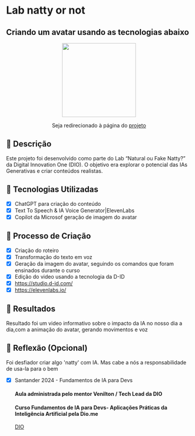 # Lab natty or not
## Criando um avatar usando as tecnologias abaixo 
<p align="center">
    <img width="200" src="https://github.com/SuellenDiass/SuellenDiass/assets/102911341/1ced238a-dcac-4ad0-b453-96906873f9f0">

<p align="center">Seja redirecionado à página do 
<a href="https://studio.d-id.com/share?id=9fa204d0a6fd65db9344bdf831807d02&utm_source=copy" target="_blank">projeto</a></p>


## 📒 Descrição
Este projeto foi desenvolvido como parte do Lab “Natural ou Fake Natty?” da Digital Innovation One (DIO). O objetivo era explorar o potencial das IAs Generativas e criar conteúdos realistas.

## 🤖 Tecnologias Utilizadas
- [x] ChatGPT para criação do conteúdo
- [x] Text To Speech & IA Voice Generator|ElevenLabs
- [x] Copilot da Microsof geração de imagem do avatar

## 🧐 Processo de Criação
- [x] Criação do roteiro
- [x] Transformação do texto em voz
- [x] Geração da imagem do avatar, seguindo os comandos que foram ensinados durante o curso
- [x] Edição do video usando a tecnologia da D-ID
- [x] https://studio.d-id.com/
- [x] https://elevenlabs.io/

## 🚀 Resultados
Resultado foi um video informativo sobre o impacto da IA no nosso dia a dia,com a animação do avatar, gerando movimentos e voz

## 💭 Reflexão (Opcional)
Foi desfiador criar algo 'natty' com IA. Mas cabe a nós a responsabilidade de usa-la para o bem

- [x] Santander 2024 - Fundamentos de IA para Devs
  #### Aula  administrada pelo mentor Venilton / Tech Lead da DIO
  #### Curso Fundamentos de IA para Devs- Aplicações Práticas da Inteligência Artificial  pela Dio.me

   [DIO](https://www.dio.me/)
